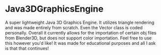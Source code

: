 # Java3DGraphicsEngine
A super lightweight Java 3D Graphics Engine.
It utilizes triangle rendering and was made entirely from scratch. Even the Vector class is coded personally.
Overall it currently allows for the importation of certain obj files from Blender3D, but does not support color importation.
Feel free to use this however you'd like! It was made for educational purposes and all I ask is that that continues!
